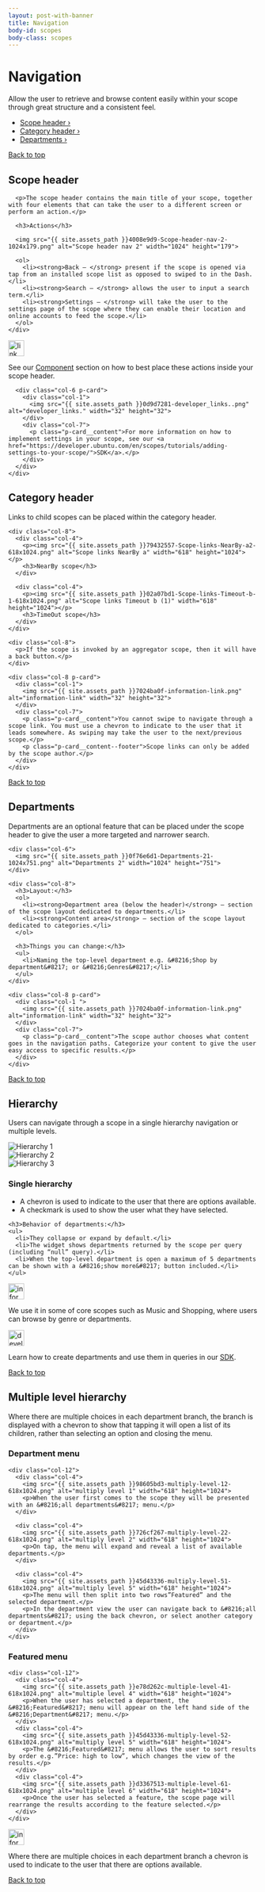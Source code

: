```yaml
---
layout: post-with-banner
title: Navigation
body-id: scopes
body-class: scopes
---
```


<div class="p-strip">
  <div class="row">
    <div class="col-8">
      <h1 id="navigation">Navigation</h1>
      <p>Allow the user to retrieve and browse content easily within your scope through great structure and a consistent feel.</p>
    </div>
    <div class="col-6 combined-list">
      <ul class="p-list--divided">
        <li class="p-list__item"><a href="#scope-header">Scope header&nbsp;&rsaquo;</a></li>
        <li class="p-list__item"><a href="#category-header">Category header&nbsp;&rsaquo;</a></li>
        <li class="p-list__item"><a href="#departments">Departments&nbsp;&rsaquo;</a></li>
      </ul>
    </div>
  </div>

  <div class="row">
    <div class="col-12 link-top">
      <a href="#">Back to top</a>
    </div>
  </div>
</div>

<div class="p-strip">
  <div class="row">
    <div class="col-8">
      <h2 id="scope-header">Scope header</h2>

      <p>The scope header contains the main title of your scope, together with four elements that can take the user to a different screen or perform an action.</p>

      <h3>Actions</h3>

      <img src="{{ site.assets_path }}4008e9d9-Scope-header-nav-2-1024x179.png" alt="Scope header nav 2" width="1024" height="179">

      <ol>
        <li><strong>Back – </strong> present if the scope is opened via tap from an installed scope list as opposed to swiped to in the Dash.</li>
        <li><strong>Search – </strong> allows the user to input a search term.</li>
        <li><strong>Settings – </strong> will take the user to the settings page of the scope where they can enable their location and online accounts to feed the scope.</li>
      </ol>
    </div>
  </div>
  <div class="row">
    <div class="col-12 u-equal-height">
      <div class="col-6 p-card">
        <div class="col-1">
          <img src="{{ site.assets_path }}9e8b37dd-link_external.png" alt="link_external" width="32" height="32">
        </div>
        <div class="col-7">
          <p class="p-card__content">See our <a href="/components">Component</a> section on how to best place these actions inside your scope header.</p>
        </div>
      </div>

      <div class="col-6 p-card">
        <div class="col-1">
          <img src="{{ site.assets_path }}0d9d7281-developer_links..png" alt="developer_links." width="32" height="32">
        </div>
        <div class="col-7">
          <p class="p-card__content">For more information on how to implement settings in your scope, see our <a href="https://developer.ubuntu.com/en/scopes/tutorials/adding-settings-to-your-scope/">SDK</a>.</p>
        </div>
      </div>
    </div>
  </div>
</div>

<div class="p-strip">
  <div class="row">
    <div class="col-8">
      <h2 id="category-header">Category header</h2>
      <p>Links to child scopes can be placed within the category header.</p>
    </div>

    <div class="col-8">
      <div class="col-4">
        <p><img src="{{ site.assets_path }}79432557-Scope-links-NearBy-a2-618x1024.png" alt="Scope links NearBy a" width="618" height="1024"></p>
        <h3>NearBy scope</h3>
      </div>

      <div class="col-4">
        <p><img src="{{ site.assets_path }}02a07bd1-Scope-links-Timeout-b-1-618x1024.png" alt="Scope links Timeout b (1)" width="618" height="1024"></p>
        <h3>TimeOut scope</h3>
      </div>
    </div>

    <div class="col-8">
      <p>If the scope is invoked by an aggregator scope, then it will have a back button.</p>
    </div>

    <div class="col-8 p-card">
      <div class="col-1">
        <img src="{{ site.assets_path }}7024ba0f-information-link.png" alt="information-link" width="32" height="32">
      </div>
      <div class="col-7">
        <p class="p-card__content">You cannot swipe to navigate through a scope link. You must use a chevron to indicate to the user that it leads somewhere. As swiping may take the user to the next/previous scope.</p>
        <p class="p-card__content--footer">Scope links can only be added by the scope author.</p>
      </div>
    </div>
  </div>

  <div class="row">
    <div class="col-12 link-top">
      <a href="#">Back to top</a>
    </div>
  </div>
</div>

<div class="p-strip">
  <div class="row">
    <div class="col-8">
      <h2 id="departments">Departments</h2>
      <p>Departments are an optional feature that can be placed under the scope header to give the user a more targeted and narrower search.</p>
    </div>

    <div class="col-6">
      <img src="{{ site.assets_path }}0f76e6d1-Departments-21-1024x751.png" alt="Departments 2" width="1024" height="751">
    </div>

    <div class="col-8">
      <h3>Layout:</h3>
      <ol>
        <li><strong>Department area (below the header)</strong> – section of the scope layout dedicated to departments.</li>
        <li><strong>Content area</strong> – section of the scope layout dedicated to categories.</li>
      </ol>

      <h3>Things you can change:</h3>
      <ul>
        <li>Naming the top-level department e.g. &#8216;Shop by department&#8217; or &#8216;Genres&#8217;</li>
      </ul>
    </div>

    <div class="col-8 p-card">
      <div class="col-1 ">
        <img src="{{ site.assets_path }}7024ba0f-information-link.png" alt="information-link" width="32" height="32">
      </div>
      <div class="col-7">
        <p class="p-card__content">The scope author chooses what content goes in the navigation paths. Categorize your content to give the user easy access to specific results.</p>
      </div>
    </div>
  </div>

  <div class="row">
    <div class="col-12 link-top">
      <a href="#">Back to top</a>
    </div>
  </div>
</div>


<div class="p-strip">
  <div class="row">
    <div class="col-8">
      <h2 id="hierarchy">Hierarchy</h2>
      <p>Users can navigate through a scope in a single hierarchy navigation or multiple levels.</p>
    </div>
  </div>

  <div class="row">
    <div class="col-12">
      <div class="col-4">
        <img src="{{ site.assets_path }}3b0eb504-Hierarchy-13-618x1024.png" alt="Hierarchy 1">
      </div>
      <div class="col-4">
        <img src="{{ site.assets_path }}6a4c92d1-Hierarchy-22-618x1024.png" alt="Hierarchy 2">
      </div>
      <div class="col-4">
        <img src="{{ site.assets_path }}b3b11c0d-Hierarchy-32-618x1024.png" alt="Hierarchy 3">
      </div>
    </div>
  </div>

<div class="row">
  <div class="col-8">
    <h3>Single hierarchy</h3>
    <ul>
      <li>A chevron is used to indicate to the user that there are options available.</li>
      <li>A checkmark is used to show the user what they have selected.</li>
    </ul>

    <h3>Behavior of departments:</h3>
    <ul>
      <li>They collapse or expand by default.</li>
      <li>The widget shows departments returned by the scope per query (including “null” query).</li>
      <li>When the top-level department is open a maximum of 5 departments can be shown with a &#8216;show more&#8217; button included.</li>
    </ul>
  </div>
</div>

<div class="row">
  <div class="col-12 u-equal-height">
    <div class="col-6 p-card">
      <div class="col-1">
        <img src="{{ site.assets_path }}7024ba0f-information-link.png" alt="information-link" width="32" height="32">
      </div>
      <div class="col-7">
        <p class="p-card__content">We use it in some of core scopes such as Music and Shopping, where users can browse by genre or departments.</p>
      </div>
    </div>
    <div class="col-6 p-card">
      <div class="col-1">
        <img src="{{ site.assets_path }}0d9d7281-developer_links..png" alt="developer_links." width="32" height="32">
      </div>
      <div class="col-7">
        <p class="p-card__content">Learn how to create departments and use them in queries in our <a href="https://developer.ubuntu.com/en/scopes/tutorials/adding-departments-to-your-scope/">SDK</a>.</p>
      </div>
    </div>
  </div>

  <div class="row">
    <div class="col-12 link-top">
      <a href="#">Back to top</a>
    </div>
  </div>
</div>

<div class="p-strip">
  <div class="row">
    <div class="col-8">
      <h2>Multiple level hierarchy</h2>
      <p>Where there are multiple choices in each department branch, the branch is displayed with a chevron to show that tapping it will open a list of its children, rather than selecting an option and closing the menu.</p>
    </div>
  </div>

  <div class="row">
    <div class="col-12">
      <h3>Department menu</h3>
    </div>

    <div class="col-12">
      <div class="col-4">
        <img src="{{ site.assets_path }}98605bd3-multiply-level-12-618x1024.png" alt="multiply level 1" width="618" height="1024">
        <p>When the user first comes to the scope they will be presented with an &#8216;all departments&#8217; menu.</p>
      </div>

      <div class="col-4">
        <img src="{{ site.assets_path }}726cf267-multiply-level-22-618x1024.png" alt="multiply level 2" width="618" height="1024">
        <p>On tap, the menu will expand and reveal a list of available departments.</p>
      </div>

      <div class="col-4">
        <img src="{{ site.assets_path }}45d43336-multiply-level-51-618x1024.png" alt="multiply level 5" width="618" height="1024">
        <p>The menu will then split into two rows”Featured” and the selected department.</p>
        <p>In the department view the user can navigate back to &#8216;all departments&#8217; using the back chevron, or select another category or department.</p>
      </div>
    </div>
  </div>

  <div class="row">
    <div class="col-12">
      <h3>Featured menu</h3>
    </div>

    <div class="col-12">
      <div class="col-4">
        <img src="{{ site.assets_path }}e78d262c-multiple-level-41-618x1024.png" alt="multiple level 4" width="618" height="1024">
        <p>When the user has selected a department, the &#8216;Featured&#8217; menu will appear on the left hand side of the &#8216;Department&#8217; menu.</p>
      </div>
      <div class="col-4">
        <img src="{{ site.assets_path }}45d43336-multiply-level-52-618x1024.png" alt="multiply level 5" width="618" height="1024">
        <p>The &#8216;Featured&#8217; menu allows the user to sort results by order e.g.”Price: high to low”, which changes the view of the results.</p>
      </div>
      <div class="col-4">
        <img src="{{ site.assets_path }}d3367513-multiple-level-61-618x1024.png" alt="multiple level 6" width="618" height="1024">
        <p>Once the user has selected a feature, the scope page will rearrange the results according to the feature selected.</p>
      </div>
    </div>
  </div>

  <div class="row">
    <div class="col-8 p-card">
      <div class="col-1">
        <img src="{{ site.assets_path }}7024ba0f-information-link.png" alt="information-link" width="32" height="32">
      </div>
      <div class="col-7">
        <p class="p-card__content">Where there are multiple choices in each department branch a chevron is used to indicate to the user that there are options available.</p>
      </div>
    </div>
  </div>
  
  <div class="row">
    <div class="col-12 link-top">
      <a href="#">Back to top</a>
    </div>
  </div>
</div>
